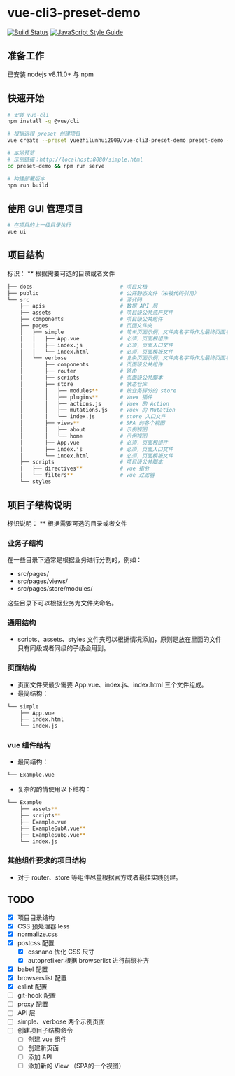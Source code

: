 # vue-cli3-preset-demo
[![Build Status](https://travis-ci.com/yuezhilunhui2009/vue-cli3-preset-demo.svg?branch=master)](https://travis-ci.com/yuezhilunhui2009/vue-cli3-preset-demo)
[![JavaScript Style Guide](https://img.shields.io/badge/code_style-standard-brightgreen.svg)](https://standardjs.com)

## 准备工作
已安装 nodejs v8.11.0+ 与 npm

## 快速开始
```bash
# 安装 vue-cli
npm install -g @vue/cli

# 根据远程 preset 创建项目 
vue create --preset yuezhilunhui2009/vue-cli3-preset-demo preset-demo --bare

# 本地预览
# 示例链接：http://localhost:8080/simple.html
cd preset-demo && npm run serve

# 构建部署版本
npm run build
```

## 使用 GUI 管理项目
```bash
# 在项目的上一级目录执行
vue ui
```

## 项目结构
标识：
** 根据需要可选的目录或者文件

```bash
├── docs                            # 项目文档
├── public                          # 公开静态文件（未被代码引用）
└── src                             # 源代码
    ├── apis                        # 数据 API 层
    ├── assets                      # 项目级公共资产文件
    ├── components                  # 项目级公共组件
    ├── pages                       # 页面文件夹
    │   ├── simple                  # 简单页面示例，文件夹名字将作为最终页面名字，例如：dist/simple.html
    │   │   ├── App.vue             # 必须，页面根组件
    │   │   ├── index.js            # 必须，页面入口文件
    │   │   └── index.html          # 必须，页面模板文件
    │   └── verbose                 # 复杂页面示例，文件夹名字将作为最终页面名字，例如：dist/verbose.html
    │       ├── components          # 页面级公共组件
    │       ├── router              # 路由
    │       ├── scripts             # 页面级公共脚本
    │       ├── store               # 状态仓库
    │       │   ├── modules**       # 按业务拆分的 store
    │       │   ├── plugins**       # Vuex 插件
    │       │   ├── actions.js      # Vuex 的 Action
    │       │   ├── mutations.js    # Vuex 的 Mutation
    │       │   └── index.js        # store 入口文件
    │       ├── views**             # SPA 的各个视图
    │       │   ├── about           # 示例视图
    │       │   └── home            # 示例视图
    │       ├── App.vue             # 必须，页面根组件
    │       ├── index.js            # 必须，页面入口文件
    │       └── index.html          # 必须，页面模板文件
    ├── scripts                     # 项目级公共脚本
    │   ├── directives**            # vue 指令
    │   └── filters**               # vue 过滤器
    └── styles
```

## 项目子结构说明
标识说明：
** 根据需要可选的目录或者文件

### 业务子结构
在一些目录下通常是根据业务进行分割的，例如：

* src/pages/
* src/pages/views/
* src/pages/store/modules/

这些目录下可以根据业务为文件夹命名。

### 通用结构
* scripts、assets、styles 文件夹可以根据情况添加，原则是放在里面的文件只有同级或者同级的子级会用到。

### 页面结构
* 页面文件夹最少需要 App.vue、index.js、index.html 三个文件组成。
* 最简结构：
```bash
└── simple
    ├── App.vue
    ├── index.html
    └── index.js
```

### vue 组件结构
* 最简结构：
```bash
└── Example.vue
```

* 复杂的酌情使用以下结构：
```bash
└── Example
    ├── assets**
    ├── scripts**
    ├── Example.vue
    ├── ExampleSubA.vue**
    ├── ExampleSubB.vue**
    └── index.js
```

### 其他组件要求的项目结构
* 对于 router、store 等组件尽量根据官方或者最佳实践创建。

<!--
## 阅读详细工程文档
```bash
# 本地预览
npm run docs:dev

# 构建部署版本
npm run docs:build
```
-->

## TODO
- [x] 项目目录结构
- [x] CSS 预处理器 less
- [x] normalize.css
- [x] postcss 配置
    - [x] cssnano 优化 CSS 尺寸
    - [x] autoprefixer 根据 browserlist 进行前缀补齐
- [x] babel 配置
- [x] browserslist 配置
- [x] eslint 配置
- [ ] git-hook 配置
- [ ] proxy 配置
- [ ] API 层
- [ ] simple、verbose 两个示例页面
- [ ] 创建项目子结构命令
    - [ ] 创建 vue 组件
    - [ ] 创建新页面
    - [ ] 添加 API
    - [ ] 添加新的 View （SPA的一个视图）